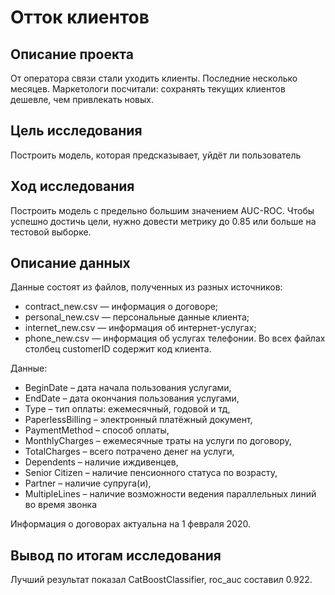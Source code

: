 # Отток клиентов

## Описание проекта

От оператора связи стали уходить клиенты. Последние несколько месяцев. Маркетологи посчитали: сохранять текущих клиентов дешевле, чем привлекать новых.

## Цель исследования

Построить модель, которая предсказывает, уйдёт ли пользователь

## Ход исследования

Построить модель с предельно большим значением AUC-ROC. Чтобы успешно достичь цели, нужно довести метрику до 0.85 или больше на тестовой выборке. 

## Описание данных

Данные состоят из файлов, полученных из разных источников:

- contract_new.csv — информация о договоре;
- personal_new.csv — персональные данные клиента;
- internet_new.csv — информация об интернет-услугах;
- phone_new.csv — информация об услугах телефонии.
Во всех файлах столбец customerID содержит код клиента.

Данные:
- BeginDate – дата начала пользования услугами,
- EndDate – дата окончания пользования услугами,
- Type – тип оплаты: ежемесячный, годовой и тд,
- PaperlessBilling – электронный платёжный документ,
- PaymentMethod – способ оплаты,
- MonthlyCharges – ежемесячные траты на услуги по договору,
- TotalCharges – всего потрачено денег на услуги,
- Dependents – наличие иждивенцев,
- Senior Citizen – наличие пенсионного статуса по возрасту,
- Partner – наличие супруга(и),
- MultipleLines – наличие возможности ведения параллельных линий во время звонка

Информация о договорах актуальна на 1 февраля 2020.

## Вывод по итогам исследования
Лучший результат показал CatBoostClassifier, roc_auc составил 0.922.
